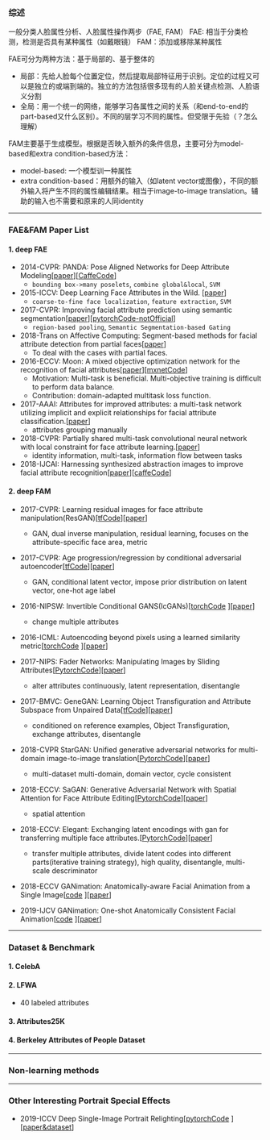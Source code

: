 ### 综述
一般分类人脸属性分析、人脸属性操作两步（FAE, FAM）
FAE: 相当于分类检测，检测是否具有某种属性（如戴眼镜）
FAM：添加或移除某种属性

FAE可分为两种方法：基于局部的、基于整体的
* 局部：先给人脸每个位置定位，然后提取局部特征用于识别。定位的过程又可以是独立的或端到端的。独立的方法包括很多现有的人脸关键点检测、人脸语义分割
* 全局：用一个统一的网络，能够学习各属性之间的关系（和end-to-end的part-based又什么区别）。不同的层学习不同的属性。但受限于先验（？怎么理解）


FAM主要基于生成模型。根据是否映入额外的条件信息，主要可分为model-based和extra condition-based方法：
* model-based: 一个模型训一种属性
* extra condition-based：用额外的输入（如latent vector或图像），不同的额外输入将产生不同的属性编辑结果。相当于image-to-image translation。辅助的输入也不需要和原来的人同identity
---

### FAE&FAM Paper List

#### 1. deep FAE
* 2014-CVPR: PANDA: Pose Aligned Networks for Deep Attribute Modeling\[[paper](
http://openaccess.thecvf.com/content_cvpr_2014/papers/Zhang_PANDA_Pose_Aligned_2014_CVPR_paper.pdf)\]\[[CaffeCode](https://github.com/facebookarchive/pose-aligned-deep-networks)\]
	- `bounding box->many poselets`, `combine global&local`, `SVM`
* 2015-ICCV: Deep Learning Face Attributes in the Wild. \[[paper](
https://www.cv-foundation.org/openaccess/content_iccv_2015/papers/Liu_Deep_Learning_Face_ICCV_2015_paper.pdf)\]
	- `coarse-to-fine face localization`, `feature extraction`, `SVM`
* 2017-CVPR: Improving facial attribute prediction using semantic segmentation\[[paper](https://arxiv.org/abs/1704.08740)\]\[[pytorchCode-notOfficial](https://github.com/nbansal90/Facial_attribute_segmentation)\]
	- `region-based pooling`, `Semantic Segmentation-based Gating`
* 2018-Trans on Affective Computing: Segment-based methods for facial attribute detection from partial faces\[[paper]()\]
	- To deal with the cases with partial faces.
* 2016-ECCV: Moon: A mixed objective optimization network for the recognition of facial attributes\[[paper](https://arxiv.org/pdf/1603.07027.pdf)\]\[[mxnetCode](https://github.com/tornadomeet/mxnet-face#face-attribute-prediction)\]
	- Motivation: Multi-task is beneficial. Multi-objective training is difficult to perform data balance.
	- Contribution: domain-adapted multitask loss function.
* 2017-AAAI: Attributes for improved attributes: a multi-task network utilizing implicit and explicit relationships for facial attribute classification.\[[paper](https://arxiv.org/abs/1604.07360)\]
	- attributes grouping manually 
* 2018-CVPR: Partially shared multi-task convolutional neural network with local constraint for face attribute learning.\[[paper](http://openaccess.thecvf.com/content_cvpr_2018/papers/Cao_Partially_Shared_Multi-Task_CVPR_2018_paper.pdf)\]
	- identity information, multi-task, information flow between tasks
* 2018-IJCAI: Harnessing synthesized abstraction images to improve facial attribute recognition\[[paper](http://www.yugangjiang.info/publication/18IJCAI-FacialAttributes.pdf)\]\[[caffeCode](https://github.com/TencentYoutuResearch/FaceAttribute-FAN)\]

#### 2. deep FAM
* 2017-CVPR: Learning residual images for face attribute manipulation(ResGAN)\[[tfCode](
https://github.com/MingtaoGuo/Learning-Residual-Images-for-Face-Attribute-Manipulation/blob/master/Face_Attribute_Manipulation.py)]\[[paper](https://arxiv.org/pdf/1612.05363.pdf)\]
	- GAN, dual inverse manipulation, residual learning, focuses on the
attribute-specific face area, metric

* 2017-CVPR: Age progression/regression by conditional adversarial autoencoder\[[tfCode](https://github.com/ZZUTK/Face-Aging-CAAE)]\[[paper](http://web.eecs.utk.edu/~zzhang61/docs/papers/2017_CVPR_Age.pdf)\]
	- GAN, conditional latent vector, impose prior distribution on latent vector, one-hot age label

* 2016-NIPSW: Invertible Conditional GANS(IcGANs)\[[torchCode](
https://github.com/Guim3/IcGAN)
]\[[paper](
https://arxiv.org/pdf/1611.06355.pdf)\]
	- change multiple attributes

* 2016-ICML: Autoencoding beyond pixels using a learned similarity metric\[[torchCode](
https://github.com/daQuincy/VAE-GAN-Autoencoding-Beyond-Pixels-Using-a-Similarity-Metric)
]\[[paper](
https://arxiv.org/pdf/1512.09300.pdf)\]

* 2017-NIPS: Fader Networks: Manipulating Images by Sliding Attributes\[[PytorchCode](https://github.com/facebookresearch/FaderNetworks)]\[[paper](https://arxiv.org/abs/1706.00409)\]
	- alter attributes continuously, latent representation, disentangle

* 2017-BMVC: GeneGAN: Learning Object Transfiguration and Attribute Subspace from Unpaired Data\[[tfCode](https://github.com/Prinsphield/GeneGAN)]\[[paper](https://prinsphield.github.io/publication/BMVC-2017-GeneGAN)\]
	- conditioned on reference examples, Object Transfiguration, exchange attributes, disentangle


* 2018-CVPR StarGAN: Unified generative
adversarial networks for multi-domain image-to-image
translation\[[PytorchCode](https://github.com/yunjey/stargan)]\[[paper](https://zpascal.net/cvpr2018/Choi_StarGAN_Unified_Generative_CVPR_2018_paper.pdf)\]
	- multi-dataset multi-domain, domain vector, cycle consistent

* 2018-ECCV: SaGAN: Generative Adversarial Network with Spatial Attention for Face Attribute Editing\[[PytorchCode](https://github.com/Prinsphield/ELEGANT)]\[[paper](https://github.com/Prinsphield/ELEGANT)\]
	- spatial attention

* 2018-ECCV: Elegant: Exchanging latent encodings with gan for transferring multiple face attributes.\[[PytorchCode](https://github.com/Prinsphield/ELEGANT)]\[[paper](https://github.com/Prinsphield/ELEGANT)\]
	- transfer multiple attributes, divide latent codes into different parts(iterative training strategy), high quality, disentangle, multi-scale descriminator

* 2018-ECCV GANimation: Anatomically-aware Facial Animation from a Single Image\[[code](
https://github.com/albertpumarola/GANimation.git)
]\[[paper](
https://arxiv.org/abs/1807.09251)\]

 * 2019-IJCV GANimation: One-shot Anatomically Consistent Facial Animation\[[code](
https://github.com/albertpumarola/GANimation)
]\[[paper](
https://link.springer.com/epdf/10.1007/s11263-019-01210-3?author_access_token=KkIt3ar1GHkWIUklAjsgjPe4RwlQNchNByi7wbcMAY5ihGyz3kHkS5TjreGbAhfYtSrG2LRv-m3aNgCcoyOIKZ9LB-hbGWZloUM-6WB9qaD_xmkWBVbaISYLi5wyD75JzmlGfeZlAtmoSH_FLE6wBQ%3D%3D)\]

---

### Dataset & Benchmark
#### 1. CelebA
#### 2. LFWA
* 40 labeled attributes
#### 3. Attributes25K
#### 4. Berkeley Attributes of People Dataset

---
### Non-learning methods

---
### Other Interesting Portrait Special Effects
* 2019-ICCV Deep Single-Image Portrait Relighting\[[pytorchCode](
https://github.com/zhhoper/DPR)
]\[[paper&dataset](
https://zhhoper.github.io/)\]